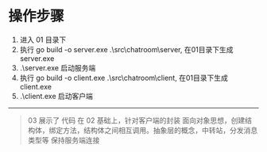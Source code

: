 # 操作步骤
1. 进入 01 目录下
2. 执行 go build -o server.exe .\src\chatroom\server, 在01目录下生成 server.exe
3. .\server.exe 启动服务端
4. 执行 go build -o client.exe .\src\chatroom\client, 在01目录下生成 client.exe
5. .\client.exe 启动客户端

***

> 03 展示了 代码 在 02 基础上，针对客户端的封装
> 面向对象思想，创建结构体，绑定方法，结构体之间相互调用。抽象层的概念，中转站，分发消息类型等
> 保持服务端连接